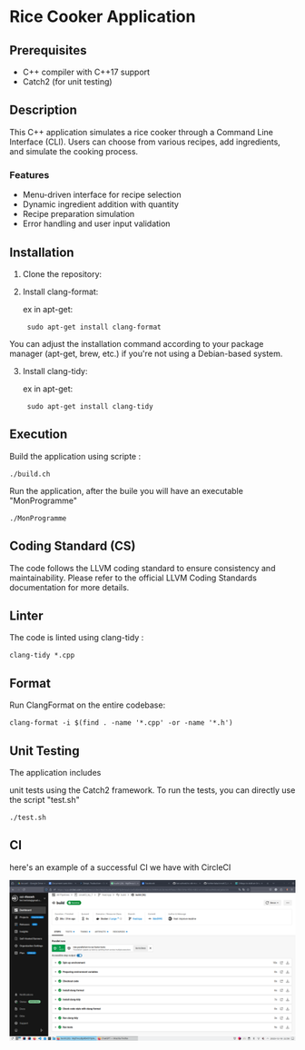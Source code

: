 # Rice Cooker Application

## Prerequisites
- C++ compiler with C++17 support
- Catch2 (for unit testing)

## Description

This C++ application simulates a rice cooker through a Command Line Interface (CLI). Users can choose from various recipes, add ingredients, and simulate the cooking process.

### Features
- Menu-driven interface for recipe selection
- Dynamic ingredient addition with quantity
- Recipe preparation simulation
- Error handling and user input validation

## Installation

1. Clone the repository:
2. Install clang-format:

    ex in apt-get:

        sudo apt-get install clang-format

You can adjust the installation command according to your package manager (apt-get, brew, etc.) if you're not using a Debian-based system.

3. Install clang-tidy:

    ex in apt-get:

        sudo apt-get install clang-tidy

## Execution

Build the application using scripte :

    ./build.ch

Run the application, after the buile you will have an executable "MonProgramme"

    ./MonProgramme

## Coding Standard (CS)

The code follows the LLVM coding standard to ensure consistency and maintainability. Please refer to the official LLVM Coding Standards documentation for more details.

## Linter

The code is linted using clang-tidy :

    clang-tidy *.cpp


## Format

Run ClangFormat on the entire codebase:

    clang-format -i $(find . -name '*.cpp' -or -name '*.h')

## Unit Testing

The application includes

unit tests using the Catch2 framework. To run the tests, you can directly use the script "test.sh"

    ./test.sh


## CI

here's an example of a successful CI we have with CircleCI

<img
  src="/image/cpp.png"
  alt="CircleCI succes example"
  title="CircleCI succes example">